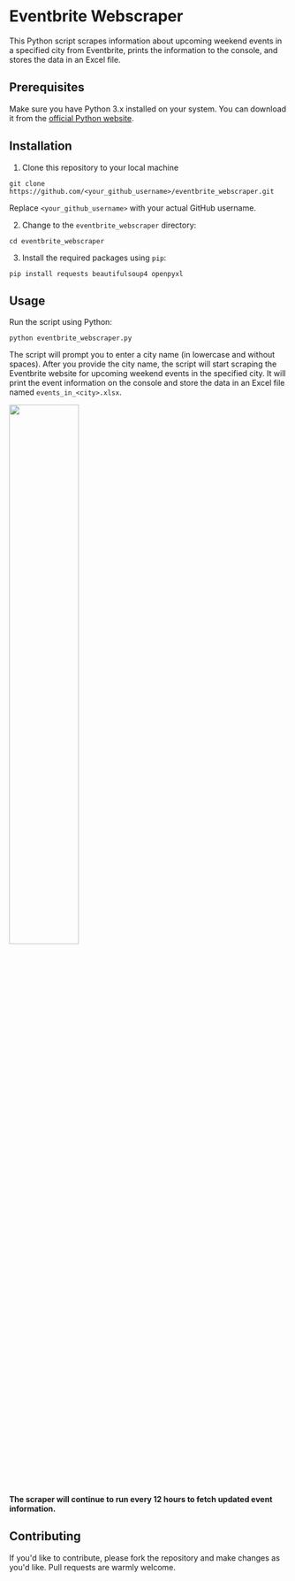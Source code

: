 # Eventbrite Webscraper

This Python script scrapes information about upcoming weekend events in a specified city from Eventbrite, prints the information to the console, and stores the data in an Excel file.

## Prerequisites

Make sure you have Python 3.x installed on your system. You can download it from the [official Python website](https://www.python.org/downloads/).

##  Installation

1. Clone this repository to your local machine

`git clone https://github.com/<your_github_username>/eventbrite_webscraper.git`

Replace `<your_github_username>` with your actual GitHub username.

2. Change to the `eventbrite_webscraper` directory:

`cd eventbrite_webscraper`

3. Install the required packages using `pip`:

`pip install requests beautifulsoup4 openpyxl`


## Usage

Run the script using Python:

`python eventbrite_webscraper.py`


The script will prompt you to enter a city name (in lowercase and without spaces). After you provide the city name, the script will start scraping the Eventbrite website for upcoming weekend events in the specified city. It will print the event information on the console and store the data in an Excel file named `events_in_<city>.xlsx`.

<img src="https://user-images.githubusercontent.com/78191578/230825563-f10053c6-1fca-41a9-a352-d0859ea7c265.gif" width=50% height=50%>

#### The scraper will continue to run every 12 hours to fetch updated event information.

## Contributing

If you'd like to contribute, please fork the repository and make changes as you'd like. Pull requests are warmly welcome.






